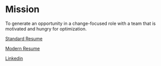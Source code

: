 # Mission

To generate an opportunity in a change-focused role with a team that is motivated and hungry for optimization. 

[Standard Resume](Résumé/RomerBrachoStandard.pdf)

[Modern Resume](Résumé/RomerBrachoModern.pdf)

[Linkedin](https://www.linkedin.com/in/rabracho/)
